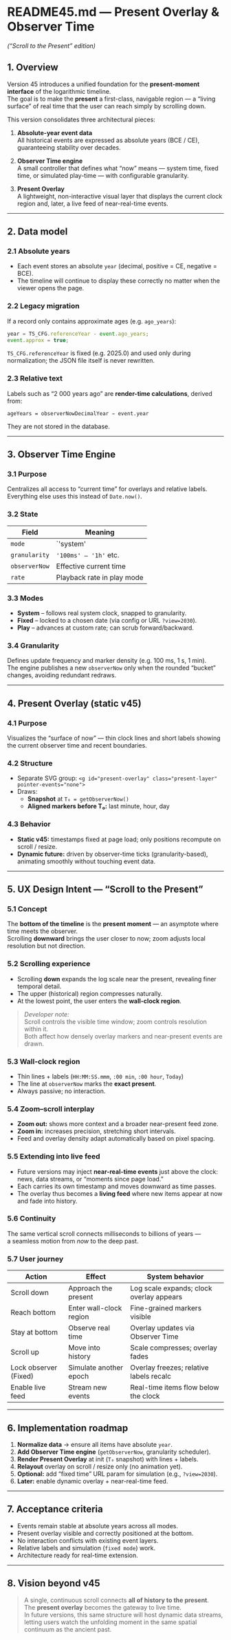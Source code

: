 # README45.md — Present Overlay & Observer Time  
*(“Scroll to the Present” edition)*

## 1. Overview

Version 45 introduces a unified foundation for the **present-moment interface** of the logarithmic timeline.  
The goal is to make the **present** a first-class, navigable region — a “living surface” of real time that the user can reach simply by scrolling down.

This version consolidates three architectural pieces:

1. **Absolute-year event data**  
   All historical events are expressed as absolute years (BCE / CE), guaranteeing stability over decades.

2. **Observer Time engine**  
   A small controller that defines what “now” means — system time, fixed time, or simulated play-time — with configurable granularity.

3. **Present Overlay**  
   A lightweight, non-interactive visual layer that displays the current clock region and, later, a live feed of near-real-time events.

---

## 2. Data model

### 2.1 Absolute years
- Each event stores an absolute `year` (decimal, positive = CE, negative = BCE).  
- The timeline will continue to display these correctly no matter when the viewer opens the page.

### 2.2 Legacy migration
If a record only contains approximate ages (e.g. `ago_years`):

```js
year = TS_CFG.referenceYear - event.ago_years;
event.approx = true;
```

`TS_CFG.referenceYear` is fixed (e.g. 2025.0) and used only during normalization; the JSON file itself is never rewritten.

### 2.3 Relative text
Labels such as “2 000 years ago” are **render-time calculations**, derived from:

```
ageYears = observerNowDecimalYear − event.year
```

They are not stored in the database.

---

## 3. Observer Time Engine

### 3.1 Purpose
Centralizes all access to “current time” for overlays and relative labels.  
Everything else uses this instead of `Date.now()`.

### 3.2 State
| Field | Meaning |
|-------|----------|
| `mode` | `'system' | 'fixed' | 'play'` |
| `granularity` | `'100ms' – '1h'` etc. |
| `observerNow` | Effective current time |
| `rate` | Playback rate in play mode |

### 3.3 Modes
- **System** – follows real system clock, snapped to granularity.  
- **Fixed** – locked to a chosen date (via config or URL `?view=2030`).  
- **Play** – advances at custom rate; can scrub forward/backward.

### 3.4 Granularity
Defines update frequency and marker density (e.g. 100 ms, 1 s, 1 min).  
The engine publishes a new `observerNow` only when the rounded “bucket” changes, avoiding redundant redraws.

---

## 4. Present Overlay (static v45)

### 4.1 Purpose
Visualizes the “surface of now” — thin clock lines and short labels showing the current observer time and recent boundaries.

### 4.2 Structure
- Separate SVG group: `<g id="present-overlay" class="present-layer" pointer-events="none">`
- Draws:
  - **Snapshot** at `T₀ = getObserverNow()`  
  - **Aligned markers before T₀:** last minute, hour, day

### 4.3 Behavior
- **Static v45:** timestamps fixed at page load; only positions recompute on scroll / resize.  
- **Dynamic future:** driven by observer-time ticks (granularity-based), animating smoothly without touching event data.

---

## 5. UX Design Intent — “Scroll to the Present”

### 5.1 Concept
The **bottom of the timeline** is the **present moment** — an asymptote where time meets the observer.  
Scrolling **downward** brings the user closer to now; zoom adjusts local resolution but not direction.

### 5.2 Scrolling experience
- Scrolling **down** expands the log scale near the present, revealing finer temporal detail.  
- The upper (historical) region compresses naturally.  
- At the lowest point, the user enters the **wall-clock region**.

> *Developer note:*  
> Scroll controls the visible time window; zoom controls resolution within it.  
> Both affect how densely overlay markers and near-present events are drawn.

### 5.3 Wall-clock region
- Thin lines + labels (`HH:MM:SS.mmm`, `:00 min`, `:00 hour`, `Today`)  
- The line at `observerNow` marks the **exact present**.  
- Always passive; no interaction.

### 5.4 Zoom–scroll interplay
- **Zoom out:** shows more context and a broader near-present feed zone.  
- **Zoom in:** increases precision, stretching short intervals.  
- Feed and overlay density adapt automatically based on pixel spacing.

### 5.5 Extending into live feed
- Future versions may inject **near-real-time events** just above the clock:  
  news, data streams, or “moments since page load.”  
- Each carries its own timestamp and moves downward as time passes.  
- The overlay thus becomes a **living feed** where new items appear at now and fade into history.

### 5.6 Continuity
The same vertical scroll connects milliseconds to billions of years —  
a seamless motion from *now* to the deep past.

### 5.7 User journey

| Action | Effect | System behavior |
|--------|---------|----------------|
| Scroll down | Approach the present | Log scale expands; clock overlay appears |
| Reach bottom | Enter wall-clock region | Fine-grained markers visible |
| Stay at bottom | Observe real time | Overlay updates via Observer Time |
| Scroll up | Move into history | Scale compresses; overlay fades |
| Lock observer (Fixed) | Simulate another epoch | Overlay freezes; relative labels recalc |
| Enable live feed | Stream new events | Real-time items flow below the clock |

---

## 6. Implementation roadmap

1. **Normalize data** → ensure all items have absolute `year`.  
2. **Add Observer Time engine** (`getObserverNow`, granularity scheduler).  
3. **Render Present Overlay** at init (`T₀` snapshot) with lines + labels.  
4. **Relayout** overlay on scroll / resize only (no animation yet).  
5. **Optional:** add “fixed time” URL param for simulation (e.g., `?view=2030`).  
6. **Later:** enable dynamic overlay + near-real-time feed.

---

## 7. Acceptance criteria

- Events remain stable at absolute years across all modes.  
- Present overlay visible and correctly positioned at the bottom.  
- No interaction conflicts with existing event layers.  
- Relative labels and simulation (`fixed mode`) work.  
- Architecture ready for real-time extension.

---

## 8. Vision beyond v45

> A single, continuous scroll connects **all of history to the present**.  
> The **present overlay** becomes the gateway to live time.  
> In future versions, this same structure will host dynamic data streams, letting users watch the unfolding moment in the same spatial continuum as the ancient past.

